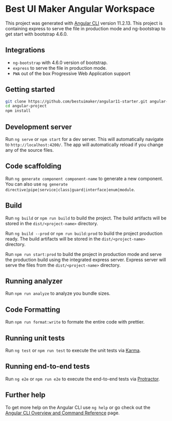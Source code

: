 # Best UI Maker Angular Workspace

This project was generated with [Angular CLI](https://github.com/angular/angular-cli) version 11.2.13. This project is containing express to serve the file in production mode and ng-bootstrap to get start with bootstrap 4.6.0.

## Integrations

- `ng-bootstrap` with 4.6.0 version of bootstrap.
- `express` to serve the file in production mode.
- `PWA` out of the box Progressive Web Application support

## Getting started

```bash
git clone https://github.com/bestuimaker/angular11-starter.git angular-project
cd angular-project
npm install
```

## Development server

Run `ng serve` or `npm start` for a dev server. This will automatically navigate to `http://localhost:4200/`. The app will automatically reload if you change any of the source files.

## Code scaffolding

Run `ng generate component component-name` to generate a new component. You can also use `ng generate directive|pipe|service|class|guard|interface|enum|module`.

## Build

Run `ng build` or `npm run build` to build the project. The build artifacts will be stored in the `dist/<project-name>` directory. 

Run `ng build --prod` or `npm run build:prod` to build the project production ready. The build artifacts will be stored in the `dist/<project-name>` directory. 

Run `npm run start:prod` to build the project in production mode and serve the production build using the integrated express server. Express server will serve the files from  the `dist/<project-name>` directory.

## Running analyzer

Run `npm run analyze` to analyze you bundle sizes.

## Code Formatting

Run `npm run format:write` to formate the entire code with prettier.

## Running unit tests

Run `ng test` or `npm run test` to execute the unit tests via [Karma](https://karma-runner.github.io).

## Running end-to-end tests

Run `ng e2e` or `npm run e2e` to execute the end-to-end tests via [Protractor](http://www.protractortest.org/).

## Further help

To get more help on the Angular CLI use `ng help` or go check out the [Angular CLI Overview and Command Reference](https://angular.io/cli) page.
